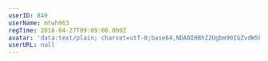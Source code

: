 ```yaml
---
userID: 849
userName: mtwh963
regTime: 2018-04-27T09:09:00.000Z
avatar: 'data:text/plain; charset=utf-8;base64,NDA0IHBhZ2Ugbm90IGZvdW5kCg=='
userURL: null
---
```



